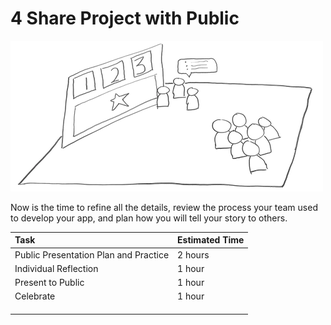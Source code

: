 # 4 Share Project with Public

![](../../.gitbook/assets/trivia-phase-4-drawing-alpha-reduced.png)

Now is the time to refine all the details, review the process your team used to develop your app, and plan how you will tell your story to others.

| Task | Estimated Time |
| :--- | :--- |
| Public Presentation Plan and Practice | 2 hours |
| Individual Reflection | 1 hour |
| Present to Public | 1 hour |
| Celebrate | 1 hour |
|  |  |
|  |  |
|  |  |

